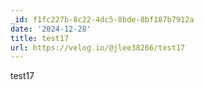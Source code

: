 ```yaml
---
_id: f1fc227b-8c22-4dc5-8bde-8bf187b7912a
date: '2024-12-28'
title: test17
url: https://velog.io/@jlee38266/test17
---
```


test17